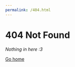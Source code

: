 ```yaml
---
permalink: /404.html
---
```


# 404 Not Found

*Nothing in here :3*

[Go home](https://realone233.github.io/)